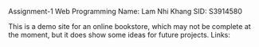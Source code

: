 Assignment-1 Web Programming Name: Lam Nhi Khang SID: S3914580

This is a demo site for an online bookstore, which may not be complete at the moment, but it does show some ideas for future projects. Links:
